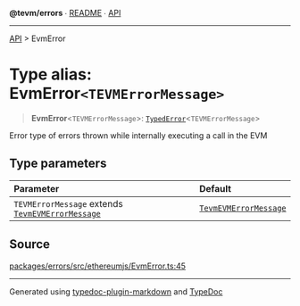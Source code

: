 **@tevm/errors** ∙ [README](../README.md) ∙ [API](../API.md)

***

[API](../API.md) > EvmError

# Type alias: EvmError`<TEVMErrorMessage>`

> **EvmError**\<`TEVMErrorMessage`\>: [`TypedError`](TypedError.md)\<`TEVMErrorMessage`\>

Error type of errors thrown while internally executing a call in the EVM

## Type parameters

| Parameter | Default |
| :------ | :------ |
| `TEVMErrorMessage` extends [`TevmEVMErrorMessage`](TevmEVMErrorMessage.md) | [`TevmEVMErrorMessage`](TevmEVMErrorMessage.md) |

## Source

[packages/errors/src/ethereumjs/EvmError.ts:45](https://github.com/evmts/tevm-monorepo/blob/main/packages/errors/src/ethereumjs/EvmError.ts#L45)

***
Generated using [typedoc-plugin-markdown](https://www.npmjs.com/package/typedoc-plugin-markdown) and [TypeDoc](https://typedoc.org/)
